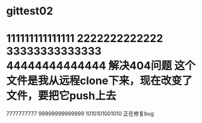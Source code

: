 # gittest02
111111111111111
2222222222222
33333333333333
44444444444444
解决404问题
这个文件是我从远程clone下来，现在改变了文件，要把它push上去
========================================================
7777777777
99999999999999
1010101001010
正在修复bug
